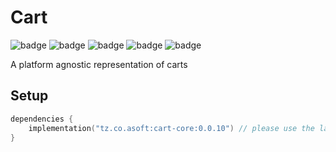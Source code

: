 # Cart
![badge][badge-maven] ![badge][badge-mpp] ![badge][badge-android] ![badge][badge-js] ![badge][badge-jvm]

A platform agnostic representation of carts

## Setup
```kotlin
dependencies {
    implementation("tz.co.asoft:cart-core:0.0.10") // please use the latest version possible
}
```

[badge-maven]: https://img.shields.io/maven-central/v/tz.co.asoft/cart-core/0.0.10?style=flat
[badge-mpp]: https://img.shields.io/badge/kotlin-multiplatform-blue?style=flat
[badge-android]: http://img.shields.io/badge/platform-android-brightgreen.svg?style=flat
[badge-js]: http://img.shields.io/badge/platform-js-yellow.svg?style=flat
[badge-jvm]: http://img.shields.io/badge/platform-jvm-orange.svg?style=flat
